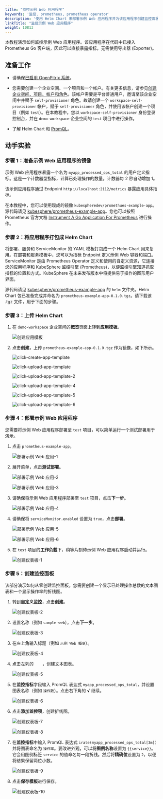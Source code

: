 ```yaml
---
title: "监控示例 Web 应用程序"
keywords: '监控, prometheus, prometheus operator'
description: '使用 Helm Chart 来部署示例 Web 应用程序并为该应用程序创建监控面板。'
linkTitle: "监控示例 Web 应用程序"
weight: 10813
---
```


本教程演示如何监控示例 Web 应用程序。该应用程序在代码中已接入 Prometheus Go 客户端，因此可以直接暴露指标，无需使用导出器 (Exporter)。

## 准备工作

- 请确保[已启用 OpenPitrix 系统](../../../../pluggable-components/app-store/)。
- 您需要创建一个企业空间、一个项目和一个帐户。有关更多信息，请参见[创建企业空间、项目、帐户和角色](../../../../quick-start/create-workspace-and-project/)。该帐户需要是平台普通用户，邀请至该企业空间中并赋予 `self-provisioner` 角色。故请创建一个 `workspace-self-provisioner` 帐户，赋予 `self-provisioner` 角色，并使用该帐户创建一个项目（例如 `test`）。在本教程中，您以 `workspace-self-provisioner` 身份登录控制台，并在 `demo-workspace` 企业空间的 `test` 项目中进行操作。

- 了解 Helm Chart 和 [PromQL](https://prometheus.io/docs/prometheus/latest/querying/examples/)。

## 动手实验

### 步骤 1：准备示例 Web 应用程序的镜像

示例 Web 应用程序暴露一个名为 `myapp_processed_ops_total` 的用户定义指标。这是一个计数器型指标，计算已处理操作的数量。计数器每 2 秒自动增加 1。

该示例应用程序通过 Endpoint `http://localhost:2112/metrics` 暴露应用具体指标。

在本教程中，您可以使用现成的镜像 `kubespheredev/promethues-example-app`。源代码请见 [kubesphere/prometheus-example-app](https://github.com/kubesphere/prometheus-example-app)。您也可以按照 Prometheus 官方文档 [Instrument A Go Application For Prometheus](https://prometheus.io/docs/guides/go-application/) 进行操作。

### 步骤 2：将应用程序打包成 Helm Chart

将部署、服务和 ServiceMonitor 的 YAML 模板打包成一个 Helm Chart 用来复用。在部署和服务模板中，您可以为指标 Endpoint 定义示例 Web 容器和端口。ServiceMonitor 是由 Prometheus Operator 定义和使用的自定义资源，它连接您的应用程序和 KubeSphere 监控引擎 (Prometheus)，以便监控引擎知道抓取指标的位置和方式。KubeSphere 在未来发布版本中将提供易于操作的图形用户界面。

源代码请见 [kubesphere/prometheus-example-app](https://github.com/kubesphere/prometheus-example-app) 的 `helm` 文件夹。Helm Chart 包已准备完成并命名为 `prometheus-example-app-0.1.0.tgz`。请下载该 .tgz 文件，用于下面的步骤。

### 步骤 3：上传 Helm Chart

1. 在 `demo-workspace` 企业空间的**概览**页面上转到**应用模板**。

    ![创建应用模板](/images/docs/zh-cn/project-user-guide/custom-application-monitoring/examples/monitor-sample-web-app/app-template-create.PNG)

2. 点击**创建**，上传 `prometheus-example-app-0.1.0.tgz` 作为镜像，如下所示。

    ![click-create-app-template](/images/docs/zh-cn/project-user-guide/custom-application-monitoring/examples/monitor-sample-web-app/click-create-app-template.PNG)

    ![click-upload-app-template](/images/docs/zh-cn/project-user-guide/custom-application-monitoring/examples/monitor-sample-web-app/click-upload-app-template.PNG)

    ![click-upload-app-template-2](/images/docs/zh-cn/project-user-guide/custom-application-monitoring/examples/monitor-sample-web-app/click-upload-app-template-2.PNG)

    ![click-upload-app-template-4](/images/docs/zh-cn/project-user-guide/custom-application-monitoring/examples/monitor-sample-web-app/click-upload-app-template-4.PNG)

    ![click-upload-app-template-5](/images/docs/zh-cn/project-user-guide/custom-application-monitoring/examples/monitor-sample-web-app/click-upload-app-template-5.PNG)

    ![click-upload-app-template-6](/images/docs/zh-cn/project-user-guide/custom-application-monitoring/examples/monitor-sample-web-app/click-upload-app-template-6.PNG)

### 步骤 4：部署示例 Web 应用程序

您需要将示例 Web 应用程序部署至 `test` 项目，可以简单运行一个测试部署用于演示。

1. 点击 `prometheus-example-app`。

    ![部署示例 Web 应用-1](/images/docs/zh-cn/project-user-guide/custom-application-monitoring/examples/monitor-sample-web-app/deploy-sample-web-1.PNG)

2. 展开菜单，点击**测试部署**。

    ![部署示例 Web 应用-2](/images/docs/zh-cn/project-user-guide/custom-application-monitoring/examples/monitor-sample-web-app/deploy-sample-web-2.PNG)

    ![部署示例 Web 应用-3](/images/docs/zh-cn/project-user-guide/custom-application-monitoring/examples/monitor-sample-web-app/deploy-sample-web-3.PNG)

3. 请确保将示例 Web 应用程序部署至 `test` 项目，点击**下一步**。

    ![部署示例 Web 应用-4](/images/docs/zh-cn/project-user-guide/custom-application-monitoring/examples/monitor-sample-web-app/deploy-sample-web-4.PNG)

4. 请确保将 `serviceMonitor.enabled` 设置为 `true`，点击**部署**。

    ![部署示例 Web 应用-5](/images/docs/zh-cn/project-user-guide/custom-application-monitoring/examples/monitor-sample-web-app/deploy-sample-web-5.PNG)

    ![部署示例 Web 应用-6](/images/docs/zh-cn/project-user-guide/custom-application-monitoring/examples/monitor-sample-web-app/deploy-sample-web-6.PNG)

5. 在 `test` 项目的**工作负载**下，稍等片刻待示例 Web 应用程序启动并运行。

    ![创建仪表板-1](/images/docs/zh-cn/project-user-guide/custom-application-monitoring/examples/monitor-sample-web-app/create-dashboard-1.PNG)

### 步骤 5：创建监控面板

该部分演示如何从零创建监控面板。您需要创建一个显示已处理操作总数的文本图表和一个显示操作率的折线图。

1. 转到**自定义监控**，点击**创建**。

    ![创建仪表板-2](/images/docs/zh-cn/project-user-guide/custom-application-monitoring/examples/monitor-sample-web-app/create-dashboard-2.PNG)

2. 设置名称（例如 `sample-web`），点击**下一步**。

    ![创建仪表板-3](/images/docs/zh-cn/project-user-guide/custom-application-monitoring/examples/monitor-sample-web-app/create-dashboard_3.png)

3. 在左上角输入标题（例如 `示例 Web 概览`）。

    ![创建仪表板-4](/images/docs/zh-cn/project-user-guide/custom-application-monitoring/examples/monitor-sample-web-app/create-dashboard-4.PNG)

4. 点击左列的 <img src="/images/docs/zh-cn/project-user-guide/custom-application-monitoring/examples/monitor-sample-web-app/plus-btn.png" height="15px" width="25px" />，创建文本图表。

    ![创建仪表板-5](/images/docs/zh-cn/project-user-guide/custom-application-monitoring/examples/monitor-sample-web-app/create-dashboard-5.PNG)

5. 在**监控指标**字段输入 PromQL 表达式 `myapp_processed_ops_total`，并设置图表名称（例如 `操作数`）。点击右下角的 **√** 继续。

    ![创建仪表板-6](/images/docs/zh-cn/project-user-guide/custom-application-monitoring/examples/monitor-sample-web-app/create-dashboard-6.PNG)

6. 点击**添加监控项**，创建折线图。

    ![创建仪表板-7](/images/docs/zh-cn/project-user-guide/custom-application-monitoring/examples/monitor-sample-web-app/create-dashboard-7.PNG)

    ![创建仪表板-8](/images/docs/zh-cn/project-user-guide/custom-application-monitoring/examples/monitor-sample-web-app/create-dashboard-8.PNG)

7. 在**监控指标**中输入 PromQL 表达式 `irate(myapp_processed_ops_total[3m])` 并将图表命名为 `操作率`。要改进外观，可以将**图例名称**设置为 `{{service}}`。它会用图例标签 `service` 的值命名每一段折线。然后将**精确位**设置为 `2`，以便将结果保留两位小数。

    ![创建仪表板-9](/images/docs/zh-cn/project-user-guide/custom-application-monitoring/examples/monitor-sample-web-app/create-dashboard-9.PNG)

8. 点击**保存模板**进行保存。

    ![创建仪表板-10](/images/docs/zh-cn/project-user-guide/custom-application-monitoring/examples/monitor-sample-web-app/create-dashboard-10.PNG)
